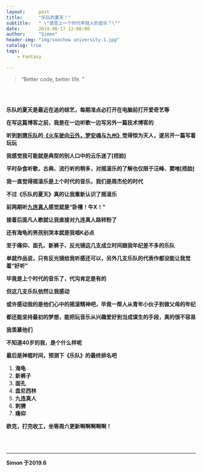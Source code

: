 ```yaml
---
layout:     post
title:      "乐队的夏天！"
subtitle:   " \"感受上一个时代年轻人的音乐？\""
date:       2019-06-17 12:00:00
author:     "Simon"
header-img: "img/soochow university-1.jpg"
catalog: true
tags:
    - Fantasy

---
```

> “Better code, better life. ”   


 
<br>
<br>

**乐队的夏天是最近在追的综艺，每期准点必打开在电脑前打开爱奇艺等**

**在写这篇博客之前，我是在一边听歌一边写另外一篇技术博客的**

**听到[刺猬乐队](https://baike.baidu.com/item/%E5%88%BA%E7%8C%AC%E4%B9%90%E9%98%9F)的[《火车驶向云外，梦安魂与九州》](https://y.qq.com/n/yqq/song/003aafww29g6s9.html)觉得惊为天人，遂另开一篇写着玩玩**

**我感觉我可能就是典型的别人口中的云乐迷了[捂脸]**

**平时杂食听歌，古典、流行听的稍多，对摇滚乐的了解也仅限于汪峰、窦唯[捂脸]**

**我一直觉得摇滚乐是上个时代的音乐，我们是周杰伦的时代**

**不过《乐队的夏天》真的让我重新认识了摇滚乐**

**前两期听[九连真人](https://baike.baidu.com/item/%E4%B9%9D%E8%BF%9E%E7%9C%9F%E4%BA%BA/23522971?fr=aladdin)感觉就是“卧槽！牛X！”**

**接着后面凡人歌就让我直接对九连真人路转粉了**

**还有海龟的男孩别哭本就是我唱K必点**

**至于痛仰、面孔、新裤子、反光镜这几支成立时间跟我年纪差不多的乐队**

**单就作品说，只有反光镜给我听感还可以，另外几支乐队的代表作都没能让我觉着“好听”**

**毕竟是上个时代的音乐了，代沟肯定是有的**

**但这几支乐队依然让我感动**

**或许感动我的是他们心中的摇滚精神吧，毕竟一帮人从青年小伙子到做父母的年纪**

**都还能坚持最初的梦想，能把玩音乐从兴趣爱好到当成谋生的手段，真的很不容易**

**我羡慕他们**

**不知道40岁的我，是个什么样呢**

**最后是神棍时间，预测下《乐队》的最终排名吧**

1. **海龟**
2. **新裤子**
3. **面孔**
4. **盘尼西林**
5. **九连真人**
6. **刺猬**
7. **痛仰**
 
**欧克，打完收工，坐等周六更新啊啊啊啊啊！**
 
<br>
<br>

---
**Simon 于2019.6**
